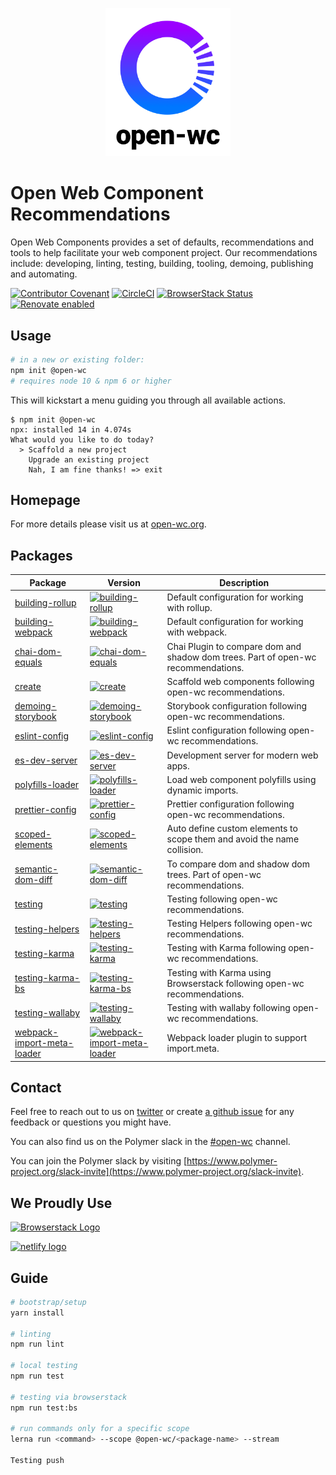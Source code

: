 <p align="center"><img src="https://github.com/open-wc/open-wc/blob/master/assets/images/logo.png" width="200" alt="Open-wc Logo" /></p>

# Open Web Component Recommendations

Open Web Components provides a set of defaults, recommendations and tools to help facilitate your web component project. Our recommendations include: developing, linting, testing, building, tooling, demoing, publishing and automating.

[![Contributor Covenant](https://img.shields.io/badge/Contributor%20Covenant-v2.0%20adopted-ff69b4.svg)](code-of-conduct.md)
[![CircleCI](https://circleci.com/gh/open-wc/open-wc.svg?style=shield)](https://circleci.com/gh/open-wc/open-wc)
[![BrowserStack Status](https://www.browserstack.com/automate/badge.svg?badge_key=M2UrSFVRang2OWNuZXlWSlhVc3FUVlJtTDkxMnp6eGFDb2pNakl4bGxnbz0tLUE5RjhCU0NUT1ZWa0NuQ3MySFFWWnc9PQ==--86f7fac07cdbd01dd2b26ae84dc6c8ca49e45b50)](https://www.browserstack.com/automate/public-build/M2UrSFVRang2OWNuZXlWSlhVc3FUVlJtTDkxMnp6eGFDb2pNakl4bGxnbz0tLUE5RjhCU0NUT1ZWa0NuQ3MySFFWWnc9PQ==--86f7fac07cdbd01dd2b26ae84dc6c8ca49e45b50)
[![Renovate enabled](https://img.shields.io/badge/renovate-enabled-brightgreen.svg)](https://renovatebot.com/)

## Usage

```bash
# in a new or existing folder:
npm init @open-wc
# requires node 10 & npm 6 or higher
```

This will kickstart a menu guiding you through all available actions.

```
$ npm init @open-wc
npx: installed 14 in 4.074s
What would you like to do today?
  > Scaffold a new project
    Upgrade an existing project
    Nah, I am fine thanks! => exit
```

## Homepage

For more details please visit us at [open-wc.org](https://open-wc.org).

## Packages

| Package                                                             | Version                                                                                                                                                                  | Description                                                                       |
| ------------------------------------------------------------------- | ------------------------------------------------------------------------------------------------------------------------------------------------------------------------ | --------------------------------------------------------------------------------- |
| [building-rollup](./packages/building-rollup)                       | [![building-rollup](https://img.shields.io/npm/v/@open-wc/building-rollup.svg)](https://www.npmjs.com/package/@open-wc/building-rollup)                                  | Default configuration for working with rollup.                                    |
| [building-webpack](./packages/building-webpack)                     | [![building-webpack](https://img.shields.io/npm/v/@open-wc/building-webpack.svg)](https://www.npmjs.com/package/@open-wc/building-webpack)                               | Default configuration for working with webpack.                                   |
| [chai-dom-equals](./packages/chai-dom-equals)                       | [![chai-dom-equals](https://img.shields.io/npm/v/@open-wc/chai-dom-equals.svg)](https://www.npmjs.com/package/@open-wc/chai-dom-equals)                                  | Chai Plugin to compare dom and shadow dom trees. Part of open-wc recommendations. |
| [create](./packages/create)                                         | [![create](https://img.shields.io/npm/v/@open-wc/create.svg)](https://www.npmjs.com/package/@open-wc/create)                                                             | Scaffold web components following open-wc recommendations.                        |
| [demoing-storybook](./packages/demoing-storybook)                   | [![demoing-storybook](https://img.shields.io/npm/v/@open-wc/demoing-storybook.svg)](https://www.npmjs.com/package/@open-wc/demoing-storybook)                            | Storybook configuration following open-wc recommendations.                        |
| [eslint-config](./packages/eslint-config)                           | [![eslint-config](https://img.shields.io/npm/v/@open-wc/eslint-config.svg)](https://www.npmjs.com/package/@open-wc/eslint-config)                                        | Eslint configuration following open-wc recommendations.                           |
| [es-dev-server](./packages/es-dev-server)                           | [![es-dev-server](https://img.shields.io/npm/v/es-dev-server.svg)](https://www.npmjs.com/package/es-dev-server)                                                          | Development server for modern web apps.                                           |
| [polyfills-loader](./packages/polyfills-loader)                     | [![polyfills-loader](https://img.shields.io/npm/v/@open-wc/polyfills-loader.svg)](https://www.npmjs.com/package/@open-wc/polyfills-loader)                               | Load web component polyfills using dynamic imports.                               |
| [prettier-config](./packages/prettier-config)                       | [![prettier-config](https://img.shields.io/npm/v/@open-wc/prettier-config.svg)](https://www.npmjs.com/package/@open-wc/prettier-config)                                  | Prettier configuration following open-wc recommendations.                         |
| [scoped-elements](./packages/scoped-elements)                       | [![scoped-elements](https://img.shields.io/npm/v/@open-wc/scoped-elements.svg)](https://www.npmjs.com/package/@open-wc/scoped-elements)                                  | Auto define custom elements to scope them and avoid the name collision.           |
| [semantic-dom-diff](./packages/semantic-dom-diff)                   | [![semantic-dom-diff](https://img.shields.io/npm/v/@open-wc/semantic-dom-diff.svg)](https://www.npmjs.com/package/@open-wc/semantic-dom-diff)                            | To compare dom and shadow dom trees. Part of open-wc recommendations.             |
| [testing](./packages/testing)                                       | [![testing](https://img.shields.io/npm/v/@open-wc/testing.svg)](https://www.npmjs.com/package/@open-wc/testing)                                                          | Testing following open-wc recommendations.                                        |
| [testing-helpers](./packages/testing-helpers)                       | [![testing-helpers](https://img.shields.io/npm/v/@open-wc/testing-helpers.svg)](https://www.npmjs.com/package/@open-wc/testing-helpers)                                  | Testing Helpers following open-wc recommendations.                                |
| [testing-karma](./packages/testing-karma)                           | [![testing-karma](https://img.shields.io/npm/v/@open-wc/testing-karma.svg)](https://www.npmjs.com/package/@open-wc/testing-karma)                                        | Testing with Karma following open-wc recommendations.                             |
| [testing-karma-bs](./packages/testing-karma-bs)                     | [![testing-karma-bs](https://img.shields.io/npm/v/@open-wc/testing-karma-bs.svg)](https://www.npmjs.com/package/@open-wc/testing-karma-bs)                               | Testing with Karma using Browserstack following open-wc recommendations.          |
| [testing-wallaby](./packages/testing-wallaby)                       | [![testing-wallaby](https://img.shields.io/npm/v/@open-wc/testing-wallaby.svg)](https://www.npmjs.com/package/@open-wc/testing-wallaby)                                  | Testing with wallaby following open-wc recommendations.                           |
| [webpack-import-meta-loader](./packages/webpack-import-meta-loader) | [![webpack-import-meta-loader](https://img.shields.io/npm/v/@open-wc/webpack-import-meta-loader.svg)](https://www.npmjs.com/package/@open-wc/webpack-import-meta-loader) | Webpack loader plugin to support import.meta.                                     |

## Contact

Feel free to reach out to us on [twitter](https://twitter.com/OpenWc) or create [a github issue](https://github.com/open-wc/open-wc/issues/new) for any feedback or questions you might have.

You can also find us on the Polymer slack in the [#open-wc](https://polymer.slack.com/messages/CE6D9DN05) channel.

You can join the Polymer slack by visiting [https://www.polymer-project.org/slack-invite](https://www.polymer-project.org/slack-invite).

## We Proudly Use

<a href="http://browserstack.com/" style="border: none;"><img src="https://github.com/open-wc/open-wc/blob/master/assets/images/Browserstack-logo.svg" width="200" alt="Browserstack Logo" /></a>

<a href="http://netlify.com/" style="border: none;"><img src="https://www.netlify.com/img/press/logos/full-logo-light.svg" width="185" alt="netlify logo" /></a>

## Guide

```bash
# bootstrap/setup
yarn install

# linting
npm run lint

# local testing
npm run test

# testing via browserstack
npm run test:bs

# run commands only for a specific scope
lerna run <command> --scope @open-wc/<package-name> --stream

Testing push
```